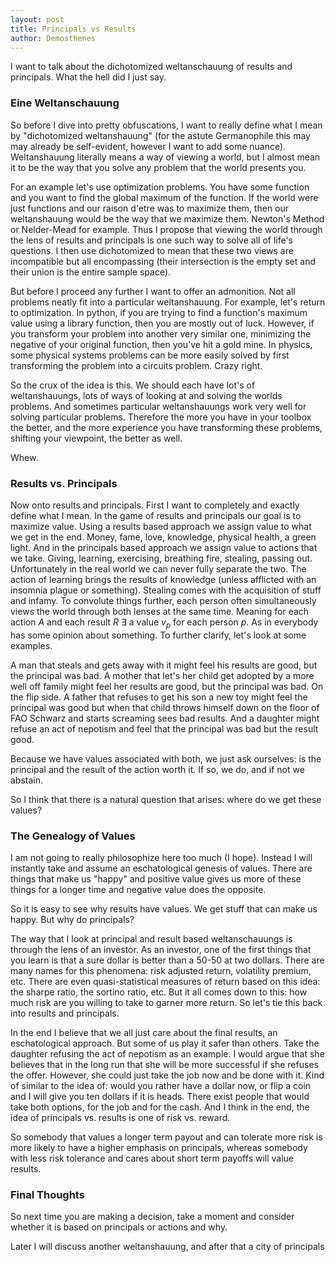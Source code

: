 ```yaml
---
layout: post
title: Principals vs Results
author: Demosthenes
---
```




I want to talk about the dichotomized weltanschauung of results and principals. What the hell did I just say.

### Eine Weltanschauung

So before I dive into pretty obfuscations, I want to really define what I mean by "dichotomized weltanshauung" (for the astute Germanophile this may may already be self-evident, however I want to add some nuance). Weltanshauung literally means a way of viewing a world, but I almost mean it to be the way that you solve any problem that the world presents you. 

For an example let's use optimization problems. You have some function and you want to find the global maximum of the function. If the world were just functions and our raison d'etre was to maximize them, then our weltanshauung would be the way that we maximize them. Newton's Method or Nelder-Mead for example. Thus I propose that viewing the world through the lens of results and principals is one such way to solve all of life's questions. I then use dichotomized to mean that these two views are incompatible but all encompassing (their intersection is the empty set and their union is the entire sample space).

But before I proceed any further I want to offer an admonition. Not all problems neatly fit into a particular weltanshauung. For example, let's return to optimization. In python, if you are trying to find a function's maximum value using a library function, then you are mostly out of luck. However, if you transform your problem into another very similar one, minimizing the negative of your original function, then you've hit a gold mine. In physics, some physical systems problems can be more easily solved by first transforming the problem into a circuits problem. Crazy right. 

So the crux of the idea is this. We should each have lot's of weltanshauungs, lots of ways of looking at and solving the worlds problems. And sometimes particular weltanshauungs work very well for solving particular problems. Therefore the more you have in your toolbox the better, and the more experience you have transforming these problems, shifting your viewpoint, the better as well. 

Whew. 

### Results vs. Principals

Now onto results and principals. First I want to completely and exactly define what I mean. In the game of results and principals our goal is to maximize value. Using a results based approach we assign value to what we get in the end. Money, fame, love, knowledge, physical health, a green light. And in the principals based approach we assign value to actions that we take. Giving, learning, exercising, breathing fire, stealing, passing out. Unfortunately in the real world we can never fully separate the two. The action of learning brings the results of knowledge (unless afflicted with an insomnia plague or something). Stealing comes with the acquisition of stuff and infamy. To convolute things further, each person often simultaneously views the world through both lenses at the same time. Meaning for each action $A$ and each result $R$ $\exists$ a value $v_p$ for each person $p$. As in everybody has some opinion about something. To further clarify, let's look at some examples. 

A man that steals and gets away with it might feel his results are good, but the principal was bad. A mother that let's her child get adopted by a more well off family might feel her results are good, but the principal was bad. On the flip side. A father that refuses to get his son a new toy might feel the principal was good but when that child throws himself down on the floor of FAO Schwarz and starts screaming sees bad results. And a daughter might refuse an act of nepotism and feel that the principal was bad but the result good. 

Because we have values associated with both, we just ask ourselves: is the principal and the result of the action worth it. If so, we do, and if not we abstain.

So I think that there is a natural question that arises: where do we get these values?

### The Genealogy of Values

I am not going to really philosophize here too much (I hope). Instead I will instantly take and assume an eschatological genesis of values. There are things that make us "happy" and positive value gives us more of these things for a longer time and negative value does the opposite. 

So it is easy to see why results have values. We get stuff that can make us happy. But why do principals? 

The way that I look at principal and result based weltanschauungs is through the lens of an investor. As an investor, one of the first things that you learn is that a sure dollar is better than a 50-50 at two dollars. There are many names for this phenomena:  risk adjusted return, volatility premium, etc. There are even quasi-statistical measures of return based on this idea: the sharpe ratio, the sortino ratio, etc. But it all comes down to this: how much risk are you willing to take to garner more return. So let's tie this back into results and principals. 

In the end I believe that we all just care about the final results, an eschatological approach. But some of us play it safer than others. Take the daughter refusing the act of nepotism as an example. I would argue that she believes that in the long run that she will be more successful if she refuses the offer. However, she could just take the job now and be done with it. Kind of similar to the idea of: would you rather have a dollar now, or flip a coin and I will give you ten dollars if it is heads. There exist people that would take both options, for the job and for the cash. And I think in the end, the idea of principals vs. results is one of risk vs. reward. 

So somebody that values a longer term payout and can tolerate more risk is more likely to have a higher emphasis on principals, whereas somebody with less risk tolerance and cares about short term payoffs will value results. 

### Final Thoughts

So next time you are making a decision, take a moment and consider whether it is based on principals or actions and why. 

Later I will discuss another weltanshauung, and after that a city of principals




